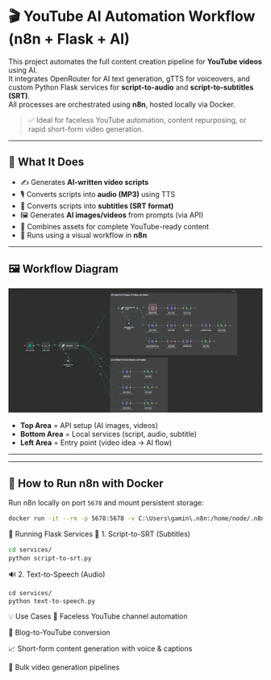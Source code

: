 # 🎬 YouTube AI Automation Workflow (n8n + Flask + AI)

This project automates the full content creation pipeline for **YouTube videos** using AI.  
It integrates OpenRouter for AI text generation, gTTS for voiceovers, and custom Python Flask services for **script-to-audio** and **script-to-subtitles (SRT)**.  
All processes are orchestrated using **n8n**, hosted locally via Docker.

> ✅ Ideal for faceless YouTube automation, content repurposing, or rapid short-form video generation.

---

## 🧠 What It Does

- ✍️ Generates **AI-written video scripts**
- 🎙 Converts scripts into **audio (MP3)** using TTS
- 📄 Converts scripts into **subtitles (SRT format)**
- 🖼 Generates **AI images/videos** from prompts (via API)
- 🎥 Combines assets for complete YouTube-ready content
- 🧩 Runs using a visual workflow in **n8n**

---

## 🖼 Workflow Diagram

![Workflow Preview](screenshots/yt.png)

- **Top Area** = API setup (AI images, videos)
- **Bottom Area** = Local services (script, audio, subtitle)
- **Left Area** = Entry point (video idea → AI flow)

---


---

## 🐳 How to Run n8n with Docker

Run n8n locally on port `5678` and mount persistent storage:

```bash
docker run -it --rm -p 5678:5678 -v C:\Users\gamin\.n8n:/home/node/.n8n n8nio/n8n       ** add your path
```

🧪 Running Flask Services
📜 1. Script-to-SRT (Subtitles)
```bash
cd services/
python script-to-srt.py
```

🔊 2. Text-to-Speech (Audio)
```
cd services/
python text-to-speech.py

```

💡 Use Cases
🧠 Faceless YouTube channel automation

📰 Blog-to-YouTube conversion

📈 Short-form content generation with voice & captions

🎥 Bulk video generation pipelines

